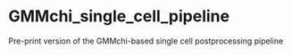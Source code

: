 # GMMchi_single_cell_pipeline
Pre-print version of the GMMchi-based single cell postprocessing pipeline
